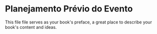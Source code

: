 Planejamento Prévio do Evento
=======

This file file serves as your book's preface, a great place to describe your book's content and ideas.